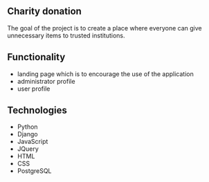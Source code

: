 ## Charity donation

The goal of the project is to create a place where everyone can give unnecessary items to trusted institutions.

## Functionality

* landing page which is to encourage the use of the application
* administrator profile
* user profile

## Technologies

* Python
* Django
* JavaScript
* JQuery
* HTML
* CSS
* PostgreSQL
